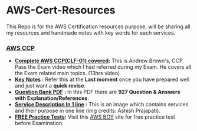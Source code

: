 # AWS-Cert-Resources
This Repo is for the AWS Certification resources purpose, will be sharing all my resources and handmade notes with key words for each services.

### [AWS CCP](https://github.com/krunalijain/AWS-Cert-Resources/tree/main/AWS%20CCP)
- **[Complete AWS CCP(CLF-01) covered](https://youtu.be/SOTamWNgDKc):** This is Andrew Brown's, CCP Pass the Exam video which I had referred during my Exam. He covers all the Exam related main topics. (13hrs video)
- **[Key Notes](https://github.com/krunalijain/AWS-Cert-Resources/blob/main/AWS%20CCP/AWS%20CCP(CLF-C01)%20Resources.md) :** Refer this at the **Last moment** once you have prepared well and just want a **quick revise**.
- **[Question Bank PDF](https://github.com/krunalijain/AWS-Cert-Resources/blob/main/AWS%20CCP/CertyIQ%20Q%26A%20CCP%20AWS.pdf) :** In this PDF there are **927 Question & Answers with Explanation/References**.
- **[Service Description In 1 line](https://github.com/krunalijain/AWS-Cert-Resources/blob/main/AWS%20CCP/Wallpaper_Cloud-_Practitioner.zip) :** This is an image which contains services and their purpose in one line (img credits: Ashish Prajapati).
- **[FREE Practice Tests](https://www.awsboy.com/login/):** Visit this [AWS BOY](https://www.awsboy.com/login/) site for free practice test before Examination.
